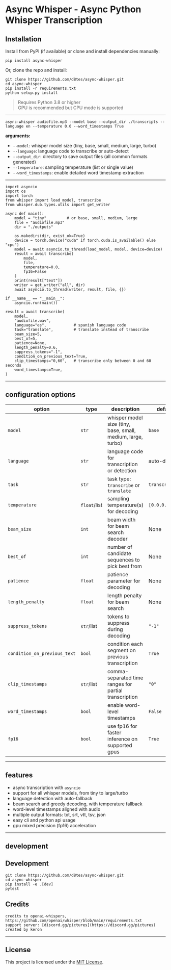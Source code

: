 # Async Whisper - Async Python Whisper Transcription



## Installation

Install from PyPI (if available) or clone and install dependencies manually:

```
pip install async-whisper
```

Or, clone the repo and install:

```
git clone https://github.com/d8tes/async-whisper.git
cd async-whisper
pip install -r requirements.txt
python setup.py install
```

> Requires Python 3.8 or higher  
> GPU is recommended but CPU mode is supported

---


```
async-whisper audiofile.mp3 --model base --output_dir ./transcripts --language en --temperature 0.0 --word_timestamps True
```

**arguments:**

- `--model`: whisper model size (tiny, base, small, medium, large, turbo)
- `--language`: language code to transcribe or auto-detect
- `--output_dir`: directory to save output files (all common formats generated)
- `--temperature`: sampling temperature (list or single value)
- `--word_timestamps`: enable detailed word timestamp extraction

---


```
import asyncio
import os
import torch
from whisper import load_model, transcribe
from whisper.dub.types.utils import get_writer

async def main():
    model = "tiny"         # or base, small, medium, large
    file = "audiofile.mp3"
    dir = "./outputs"

    os.makedirs(dir, exist_ok=True)
    device = torch.device("cuda" if torch.cuda.is_available() else "cpu")
    model = await asyncio.to_thread(load_model, model, device=device)
    result = await transcribe(
        model,
        file,
        temperature=0.0,
        fp16=False
    )
    print(result["text"])
    writer = get_writer("all", dir)
    await asyncio.to_thread(writer, result, file, {})

if __name__ == "__main__":
    asyncio.run(main())

```


```
result = await transcribe(
    model,
    "audiofile.wav",
    language="es",            # spanish language code
    task="translate",         # translate instead of transcribe
    beam_size=5,
    best_of=5,
    patience=None,
    length_penalty=0.6,
    suppress_tokens="-1",
    condition_on_previous_text=True,
    clip_timestamps="0,60",   # transcribe only between 0 and 60 seconds
    word_timestamps=True,
)
```

---


## configuration options

| option                   | type        | description                                                     | default          |
|--------------------------|-------------|-----------------------------------------------------------------|------------------|
| `model`                  | `str`       | whisper model size (tiny, base, small, medium, large, turbo)    | `base`           |
| `language`               | `str`       | language code for transcription or detection                    | auto-detect      |
| `task`                   | `str`       | task type: `transcribe` or `translate`                          | `transcribe`     |
| `temperature`            | `float`/list| sampling temperature(s) for decoding                            | `[0.0,0.2,...]`  |
| `beam_size`              | `int`       | beam width for beam search decoder                              | None             |
| `best_of`                | `int`       | number of candidate sequences to pick best from                 | None             |
| `patience`               | `float`     | patience parameter for decoding                                 | None             |
| `length_penalty`         | `float`     | length penalty for beam search                                  | None             |
| `suppress_tokens`        | `str`/list  | tokens to suppress during decoding                              | `"-1"`           |
| `condition_on_previous_text` | `bool`  | condition each segment on previous transcription                | `True`           |
| `clip_timestamps`        | `str`/list  | comma-separated time ranges for partial transcription           | `"0"`            |
| `word_timestamps`        | `bool`      | enable word-level timestamps                                    | `False`          |
| `fp16`                   | `bool`      | use fp16 for faster inference on supported gpus                 | `True`           |

---

## features

- async transcription with `asyncio`  
- support for all whisper models, from tiny to large/turbo  
- language detection with auto-fallback  
- beam search and greedy decoding, with temperature fallback  
- word-level timestamps aligned with audio  
- multiple output formats: txt, srt, vtt, tsv, json  
- easy cli and python api usage  
- gpu mixed precision (fp16) acceleration  

---

## development


## Development

```
git clone https://github.com/d8tes/async-whisper.git
cd async-whisper
pip install -e .[dev]
pytest
```

## Credits
```
credits to openai-whispers, https://github.com/openai/whisper/blob/main/requirements.txt  
support server: [discord.gg/pictures](https://discord.gg/pictures)  
created by keron 
```


---

## License
This project is licensed under the [MIT License](LICENSE).


